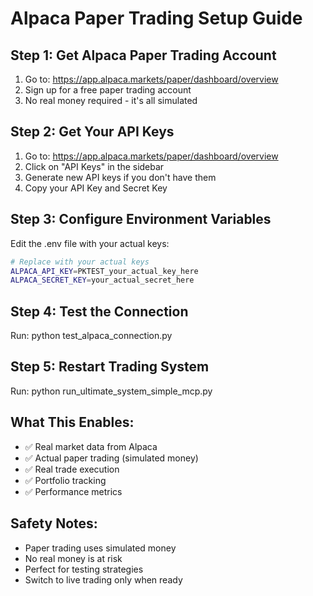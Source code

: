 # Alpaca Paper Trading Setup Guide

## Step 1: Get Alpaca Paper Trading Account
1. Go to: https://app.alpaca.markets/paper/dashboard/overview
2. Sign up for a free paper trading account
3. No real money required - it's all simulated

## Step 2: Get Your API Keys
1. Go to: https://app.alpaca.markets/paper/dashboard/overview
2. Click on "API Keys" in the sidebar
3. Generate new API keys if you don't have them
4. Copy your API Key and Secret Key

## Step 3: Configure Environment Variables
Edit the .env file with your actual keys:

```bash
# Replace with your actual keys
ALPACA_API_KEY=PKTEST_your_actual_key_here
ALPACA_SECRET_KEY=your_actual_secret_here
```

## Step 4: Test the Connection
Run: python test_alpaca_connection.py

## Step 5: Restart Trading System
Run: python run_ultimate_system_simple_mcp.py

## What This Enables:
- ✅ Real market data from Alpaca
- ✅ Actual paper trading (simulated money)
- ✅ Real trade execution
- ✅ Portfolio tracking
- ✅ Performance metrics

## Safety Notes:
- Paper trading uses simulated money
- No real money is at risk
- Perfect for testing strategies
- Switch to live trading only when ready
